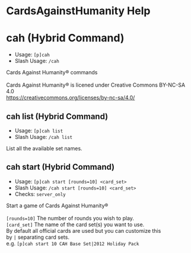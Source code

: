 # CardsAgainstHumanity Help

# cah (Hybrid Command)
 - Usage: `[p]cah `
 - Slash Usage: `/cah `

Cards Against Humanity®️ commands<br/><br/>Cards Against Humanity®️ is licened under Creative Commons BY-NC-SA 4.0<br/>https://creativecommons.org/licenses/by-nc-sa/4.0/

## cah list (Hybrid Command)
 - Usage: `[p]cah list `
 - Slash Usage: `/cah list `

List all the available set names.

## cah start (Hybrid Command)
 - Usage: `[p]cah start [rounds=10] <card_set> `
 - Slash Usage: `/cah start [rounds=10] <card_set> `
 - Checks: `server_only`

Start a game of Cards Against Humanity®️<br/><br/>`[rounds=10]` The number of rounds you wish to play.<br/>`[card_set]` The name of the card set(s) you want to use.<br/>By default all official cards are used but you can customize this<br/>by `|` separating card sets.<br/>e.g. `[p]cah start 10 CAH Base Set|2012 Holiday Pack`

